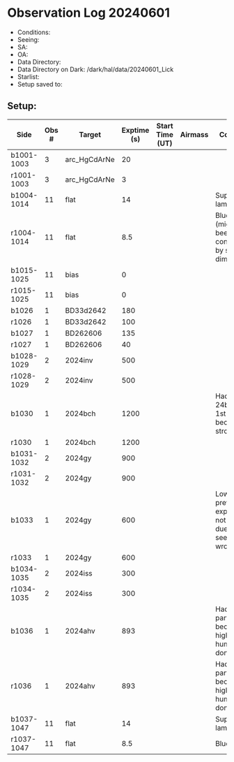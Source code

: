 # Observation Log 20240601

* Conditions: 
* Seeing: 
* SA: 
* OA: 
* Data Directory: 
* Data Directory on Dark: /dark/hal/data/20240601_Lick
* Starlist: 
* Setup saved to: 

## Setup: 


| Side | Obs #     | Target    | Exptime (s) | Start Time (UT) | Airmass | Comments                                                   |
|------|-----------|-----------|-------------|-----------------|---------|------------------------------------------------------------|
|b1001-1003|3|arc_HgCdArNe      |20| |||
|r1001-1003|3|arc_HgCdArNe      |3| |||
|b1004-1014|11|flat      |14| ||Superblue lamp at 80|
|r1004-1014|11|flat      |8.5| ||Blue lamp (might have been contaminated by superblue dimmer)|
|b1015-1025|11|bias      |0| |||
|r1015-1025|11|bias      |0| |||
|b1026|1|BD33d2642      |180| |||
|r1026|1|BD33d2642      |100| |||
|b1027|1|BD262606      |135| |||
|r1027|1|BD262606      |40| |||
|b1028-1029|2|2024inv      |500| |||
|r1028-1029|2|2024inv      |500| |||
|b1030|1|2024bch      |1200| ||Had to stop 24bch after 1st exposure because of strong winds|
|r1030|1|2024bch      |1200| |||
|b1031-1032|2|2024gy      |900| |||
|r1031-1032|2|2024gy      |900| |||
|b1033|1|2024gy      |600| ||Low SN from previous exposures, not sure if it's due to the seeing or wrong target|
|r1033|1|2024gy      |600| |||
|b1034-1035|2|2024iss      |300| |||
|r1034-1035|2|2024iss      |300| |||
|b1036|1|2024ahv      |893| ||Had to stop partway because of high humidity, don't use|
|r1036|1|2024ahv      |893| ||Had to stop partway because of high humidity, don't use|
|b1037-1047|11|flat      |14| ||Superblue lamp at 80|
|r1037-1047|11|flat      |8.5| ||Blue lamp|
